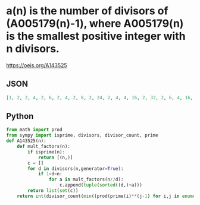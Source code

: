 # a\(n\) is the number of divisors of \(A005179\(n\)\-1\), where A005179\(n\) is the smallest positive integer with n divisors\.
https://oeis.org/A143525
## JSON
```JSON
[1, 2, 2, 4, 2, 6, 2, 4, 2, 8, 2, 24, 2, 4, 4, 16, 2, 32, 2, 6, 4, 16, 2, 8, 4, 4, 4, 64, 2, 96, 2, 8, 4, 4, 2, 512, 2, 4, 4, 192, 2, 144, 2, 4, 6, 16, 4, 16, 8, 8, 8, 128, 2, 12, 2, 16, 4, 64, 2, 4608, 4, 12, 2, 12, 8, 384, 4, 8, 2, 512, 2, 8192, 16, 4, 16, 8, 8, 192, 4, 8, 4, 32, 4, 24, 8]
```
## Python
```Python
from math import prod
from sympy import isprime, divisors, divisor_count, prime
def A143525(n):
    def mult_factors(n):
        if isprime(n):
            return [(n,)]
        c = []
        for d in divisors(n,generator=True):
            if 1<d<n:
                for a in mult_factors(n//d):
                    c.append(tuple(sorted((d,)+a)))
        return list(set(c))
    return int(divisor_count(min((prod(prime(i)**(j-1) for i,j in enumerate(reversed(d),1)) for d in mult_factors(n)),default=1)-1)) # _Chai Wah Wu_, Aug 17 2024
```
